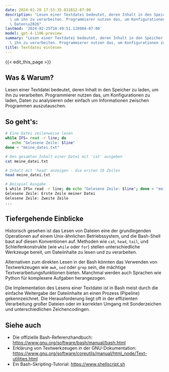 ```yaml
---
date: 2024-01-20 17:53:35.831012-07:00
description: "Lesen einer Textdatei bedeutet, deren Inhalt in den Speicher zu laden,\
  \ um ihn zu verarbeiten. Programmierer nutzen das, um Konfigurationen zu laden,\
  \ Daten\u2026"
lastmod: '2024-02-25T18:49:51.128984-07:00'
model: gpt-4-1106-preview
summary: "Lesen einer Textdatei bedeutet, deren Inhalt in den Speicher zu laden, um\
  \ ihn zu verarbeiten. Programmierer nutzen das, um Konfigurationen zu laden, Daten\u2026"
title: Textdatei einlesen
---
```


{{< edit_this_page >}}

## Was & Warum?
Lesen einer Textdatei bedeutet, deren Inhalt in den Speicher zu laden, um ihn zu verarbeiten. Programmierer nutzen das, um Konfigurationen zu laden, Daten zu analysieren oder einfach um Informationen zwischen Programmen auszutauschen.

## So geht's:
```Bash
# Eine Datei zeilenweise lesen
while IFS= read -r line; do
   echo "Gelesene Zeile: $line"
done < "meine_datei.txt"

# Den gesamten Inhalt einer Datei mit 'cat' ausgeben
cat meine_datei.txt

# Inhalt mit 'head' anzeigen - die ersten 10 Zeilen
head meine_datei.txt

# Beispiel Ausgabe
$ while IFS= read -r line; do echo "Gelesene Zeile: $line"; done < "meine_datei.txt"
Gelesene Zeile: Erste Zeile meiner Datei
Gelesene Zeile: Zweite Zeile
...
```

## Tiefergehende Einblicke
Historisch gesehen ist das Lesen von Dateien eine der grundlegenden Operationen auf einem Unix-ähnlichen Betriebssystem, und die Bash-Shell baut auf diesen Konventionen auf. Methoden wie `cat`, `head`, `tail`, und Schleifenkonstrukte (wie `while` oder `for`) stellen unterschiedliche Werkzeuge bereit, um Dateiinhalte zu lesen und zu verarbeiten.

Alternativen zum direkten Lesen in der Bash könnten das Verwenden von Textwerkzeugen wie `awk`, `sed` oder `grep` sein, die mächtige Textverarbeitungsfunktionen bieten. Manchmal werden auch Sprachen wie Python für komplexere Aufgaben herangezogen.

Die Implementation des Lesens einer Textdatei ist in Bash meist durch die einfache Weitergabe der Dateiinhalte an einen Prozess (Pipeline) gekennzeichnet. Die Herausforderung liegt oft in der effizienten Verarbeitung großer Dateien oder im korrekten Umgang mit Sonderzeichen und unterschiedlichen Zeichencodingen.

## Siehe auch
- Die offizielle Bash-Referenzhandbuch: https://www.gnu.org/software/bash/manual/bash.html
- Erklärung von Textwerkzeugen in der GNU-Dokumentation: https://www.gnu.org/software/coreutils/manual/html_node/Text-utilities.html
- Ein Bash-Skripting-Tutorial: https://www.shellscript.sh
